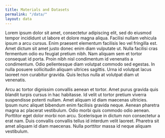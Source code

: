 ```yaml
---
title: Materials and Datasets
permalink: "/data/"
layout: data
---
```


Lorem ipsum dolor sit amet, consectetur adipiscing elit, sed do eiusmod tempor incididunt ut labore et dolore magna aliqua. Facilisi nullam vehicula ipsum a arcu cursus. Enim praesent elementum facilisis leo vel fringilla est. Amet dictum sit amet justo donec enim diam vulputate ut. Nulla facilisi cras fermentum odio eu feugiat pretium nibh. Nam aliquam sem et tortor consequat id porta. Proin nibh nisl condimentum id venenatis a condimentum. Odio pellentesque diam volutpat commodo sed egestas. In nulla posuere sollicitudin aliquam ultrices sagittis. Urna id volutpat lacus laoreet non curabitur gravida. Quis lectus nulla at volutpat diam ut venenatis.

Arcu ac tortor dignissim convallis aenean et tortor. Amet purus gravida quis blandit turpis cursus in hac habitasse. Id velit ut tortor pretium viverra suspendisse potenti nullam. Amet aliquam id diam maecenas ultricies. Ipsum nunc aliquet bibendum enim facilisis gravida neque. Aenean pharetra magna ac placerat vestibulum. Odio morbi quis commodo odio aenean. Porttitor eget dolor morbi non arcu. Scelerisque in dictum non consectetur a erat nam. Duis convallis convallis tellus id interdum velit laoreet. Pharetra sit amet aliquam id diam maecenas. Nulla porttitor massa id neque aliquam vestibulum.
